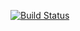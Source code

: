 [![Build Status](https://travis-ci.org/b2choy/gittest.svg?branch=master)](https://travis-ci.org/b2choy/gittest)